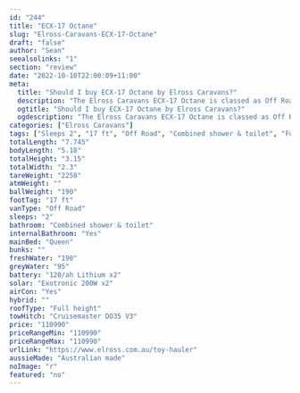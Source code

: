 ```yaml
---
id: "244"
title: "ECX-17 Octane"
slug: "Elross-Caravans-ECX-17-Octane"
draft: "false"
author: "Sean"
seealsolinks: "1"
section: "review"
date: "2022-10-10T22:00:09+11:00"
meta:
  title: "Should I buy ECX-17 Octane by Elross Caravans?"
  description: "The Elross Caravans ECX-17 Octane is classed as Off Road, and sleeps 2 people. It is Australian made and comes in at 17 ft. It generally has Combined shower & toilet."
  ogtitle: "Should I buy ECX-17 Octane by Elross Caravans?"
  ogdescription: "The Elross Caravans ECX-17 Octane is classed as Off Road, and sleeps 2 people. It is Australian made and comes in at 17 ft. It generally has Combined shower & toilet."
categories: ["Elross Caravans"]
tags: ["Sleeps 2", "17 ft", "Off Road", "Combined shower & toilet", "Full height", "Over 100k"]
totalLength: "7.745"
bodyLength: "5.18"
totalHeight: "3.15"
totalWidth: "2.3"
tareWeight: "2250"
atmWeight: ""
ballWeight: "190"
footTag: "17 ft"
vanType: "Off Road"
sleeps: "2"
bathroom: "Combined shower & toilet"
internalBathroom: "Yes"
mainBed: "Queen"
bunks: ""
freshWater: "190"
greyWater: "95"
battery: "120/ah Lithium x2"
solar: "Exotronic 200W x2"
airCon: "Yes"
hybrid: ""
roofType: "Full height"
towHitch: "Cruisemaster DO35 V3"
price: "110990"
priceRangeMin: "110990"
priceRangeMax: "110990"
urlLink: "https://www.elross.com.au/toy-hauler"
aussieMade: "Australian made"
noImage: "r"
featured: "no"
---
```

